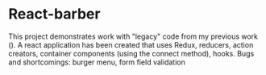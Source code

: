 # React-barber
This project demonstrates work with "legacy" code from my previous work (). A react application has been created that uses Redux, reducers, action creators, container components (using the connect method), hooks. Bugs and shortcomings: burger menu, form field validation
